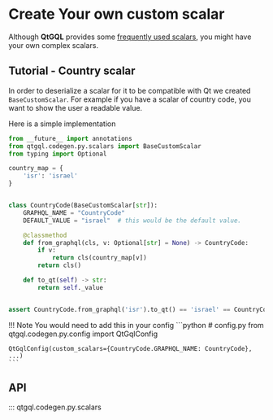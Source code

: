 
# Create Your own custom scalar
Although **QtGQL** provides some [frequently used scalars](./custom_scalars.md), you might have your own complex scalars.

## Tutorial - Country scalar
In order to deserialize a scalar for it to be compatible with Qt we created
`BaseCustomScalar`. For example if you have a scalar of country code, you want to show the user a readable value.

Here is a simple implementation

```python
from __future__ import annotations
from qtgql.codegen.py.scalars import BaseCustomScalar
from typing import Optional

country_map = {
    'isr': 'israel'
}


class CountryCode(BaseCustomScalar[str]):
    GRAPHQL_NAME = "CountryCode"
    DEFAULT_VALUE = "israel"  # this would be the default value.

    @classmethod
    def from_graphql(cls, v: Optional[str] = None) -> CountryCode:
        if v:
            return cls(country_map[v])
        return cls()

    def to_qt(self) -> str:
        return self._value


assert CountryCode.from_graphql('isr').to_qt() == 'israel' == CountryCode().to_qt()
```
!!! Note
    You would need to add this in your config
    ```python
    # config.py
    from qtgql.codegen.py.config import QtGqlConfig

    QtGqlConfig(custom_scalars={CountryCode.GRAPHQL_NAME: CountryCode}, ...)
    ```

## API

::: qtgql.codegen.py.scalars
